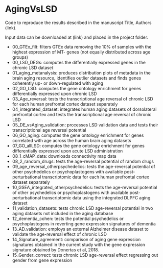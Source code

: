 # AgingVsLSD

Code to reproduce the results described in the manuscript Title, Authors (link).

Input data can be downloaded at (link) and placed in the project folder.

- 00_GTEx_filt: filters GTEx data removing the 10% of samples with the highest expression of MT- genes (not equally distributed across age groups)
- 00_LSD_DEGs: computes the differentially expressed genes in the chronic LSD dataset
- 01_aging_metanalysis: produces distribution plots of metadata in the brain aging resource, identifies outlier datasets and finds genes coherently up- or down-regulated with aging
- 02_GO_LSD: computes the gene ontology enrichment for genes differentially expressed upon chronic LSD
- 03_Age_reversal: tests the transcriptional age reversal of chronic LSD for each human prefrontal cortex dataset separately
- 04_integrated_dataset: integrates human aging datasets of dorsolateral prefrontal cortex and tests the transcriptional age reversal of chronic LSD
- 05_DE_vsAging_validation: processes LSD validation data and tests their transcriptional age reversal potential
- 06_GO_aging: computes the gene ontology enrichment for genes correlated with age across the human brain aging datasets
- 07_GO_allLSD: computes the gene ontology enrichment for genes differentially expressed upon acute LSD administration
- 08_1_cMAP_data: downloads connectivity map data
- 08_2_random_drugs: tests the age-reversal potential of random drugs
- 09_age_reversal_otherpsychedelics: tests the age-reversal potential of other psychedelics or psychoplastogens with available post-perturbational transcriptomic data for each human prefrontal cortex dataset separately
- 10_GSEA_integrated_otherpsychedelics: tests the age-reversal potential of other psychedelics or psychoplastogens with available post-perturbational transcriptomic data using the integrated DLPFC aging dataset
- 11_validation_datasets: tests chronic LSD age-reversal potential in two aging datasets not included in the aging database
- 12_dementia_cohen: tests the potential psychedelics or psychoplastogens in reverting gene expression signatures of dementia
- 13_AD_validation: employs an external Alzheimer disease dataset to validate the age-reversal effect of chronic LSD
- 14_Signature_agreement: comparison of aging gene expression signatures obtained in the current study with the gene expression signature obtained by Donertas et al, 2018.
- 15_Gender_correct: tests chronic LSD age-reversal effect regressing out gender from gene expression
